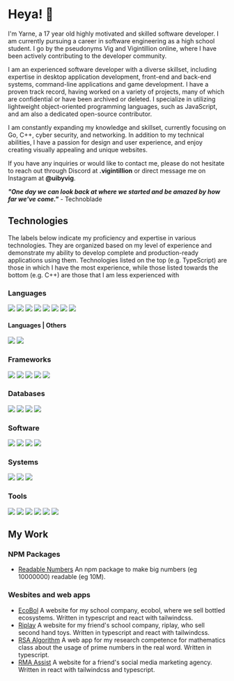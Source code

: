 # Heya! 👋

I'm Yarne, a 17 year old highly motivated and skilled software developer. I am currently pursuing a career in software engineering
as a high school student. I go by the pseudonyms Vig and Vigintillion online, where I have been actively contributing to the developer
community.

I am an experienced software developer with a diverse skillset, including expertise in desktop application development, front-end and
back-end systems, command-line applications and game development. I have a proven track record, having worked on a variety of projects,
many of which are confidential or have been archived or deleted. I specialize in utilizing lightweight object-oriented programming
languages, such as JavaScript, and am also a dedicated open-source contributor.

I am constantly expanding my knowledge and skillset, currently focusing on Go, C++, cyber security, and networking. 
In addition to my technical abilities, I have a passion for design and user experience, and enjoy creating visually 
appealing and unique websites.

If you have any inquiries or would like to contact me, please do not hesitate to reach out through 
Discord at **.vigintillion** or direct message me on Instagram at **@uibyvig**.

***"One day we can look back at where we started and be amazed by how far we've come."*** - Technoblade

## Technologies
<!-- ![](https://img.shields.io/badge/?-?-??style=flat&logo=?&logoColor=white) -->
The labels below indicate my proficiency and expertise in various technologies. They are organized based on my level of experience and demonstrate my ability to develop complete and production-ready applications using them. Technologies listed on the top (e.g. TypeScript) are those in which I have the most experience, while those listed towards the bottom (e.g. C++) are those that I am less experienced with

### Languages

![](https://img.shields.io/badge/TypeScript-Language-red?style=flat&logo=typescript&logoColor=white)
![](https://img.shields.io/badge/JavaScript-Language-red?style=flat&logo=javascript&logoColor=white)
![](https://img.shields.io/badge/HTML-Language-red?style=flat&logo=html5&logoColor=white)
![](https://img.shields.io/badge/CSS-Language-red?style=flat&logo=css3&logoColor=white)
![](https://img.shields.io/badge/Python-Language-red?style=flat&logo=python&logoColor=white)
![](https://img.shields.io/badge/Golang-Language-red?style=flat&logo=go&logoColor=white)
![](https://img.shields.io/badge/Java-Language-red?style=flat&logo=java&logoColor=white)
![](https://img.shields.io/badge/C++-Language-red?style=flat&logo=cplusplus&logoColor=white)

#### Languages | Others

![](https://img.shields.io/badge/GraphQL-Language-red?style=flat&logo=graphql&logoColor=white)
![](https://img.shields.io/badge/SQL-Language-red?style=flat&logo=sql&logoColor=white)

### Frameworks

![](https://img.shields.io/badge/Node.js-Framework-orange?style=flat&logo=node.js&logoColor=white)
![](https://img.shields.io/badge/React-Framework-orange?style=flat&logo=react&logoColor=white)
![](https://img.shields.io/badge/Next.JS-Framework-orange?style=flat&logo=next.js&logoColor=white)
![](https://img.shields.io/badge/TailwindCSS-Framework-orange?style=flat&logo=tailwindcss&logoColor=white)
![](https://img.shields.io/badge/Electron-Framework-orange?style=flat&logo=electron&logoColor=white)

### Databases

![](https://img.shields.io/badge/SQLite-SQL-yellow?style=flat&logo=sqlite&logoColor=white)
![](https://img.shields.io/badge/MySQL-SQL-yellow?style=flat&logo=mysql&logoColor=white)
![](https://img.shields.io/badge/MongoDB-NoSQL-yellow?style=flat&logo=mongodb&logoColor=white)
![](https://img.shields.io/badge/PostgreSQL-SQL-yellow?style=flat&logo=postgresql&logoColor=white)


### Software

![](https://img.shields.io/badge/Git-Software-seagreen?style=flat&logo=git&logoColor=white)
![](https://img.shields.io/badge/Vite-Software-seagreen?style=flat&logo=vite&logoColor=white)
![](https://img.shields.io/badge/Create%20React%20App-Software-seagreen?style=flat&logo=createreactapp&logoColor=white)
![](https://img.shields.io/badge/Netlify-Software-seagreen?style=flat&logo=netlify&logoColor=white)

### Systems

![](https://img.shields.io/badge/Windows-OS-cornflowerblue?style=flat&logo=windows&logoColor=white)
![](https://img.shields.io/badge/iOS-OS-cornflowerblue?style=flat&logo=ios&logoColor=white)
![](https://img.shields.io/badge/Linux-OS-cornflowerblue?style=flat&logo=linux&logoColor=white)

### Tools

![](https://img.shields.io/badge/Visual%20Studio%20Code-Code%20Editor-mediumpurple?style=flat&logo=visual-studio-code&logoColor=white)
![](https://img.shields.io/badge/Figma-Design%20Tool-mediumpurple?style=flat&logo=figma&logoColor=white)
![](https://img.shields.io/badge/ChatGPT-AI-mediumpurple?style=flat&logo=openai&logoColor=white)
![](https://img.shields.io/badge/DallE-AI-mediumpurple?style=flat&logo=openai&logoColor=white)
![](https://img.shields.io/badge/Atom-Code%20Editor-mediumpurple?style=flat&logo=atom&logoColor=white)
![](https://img.shields.io/badge/InteliJ-IDE-mediumpurple?style=flat&logo=intelij&logoColor=white)

## My Work

### NPM Packages

- [Readable Numbers](https://www.npmjs.com/package/readable-numbers)
  An npm package to make big numbers (eg 10000000) readable (eg 10M).

### Wesbites and web apps

- [EcoBol](https://www.ecobol.be)
  A website for my school company, ecobol, where we sell bottled ecosystems. Written in typescript and react with tailwindcss.
- [Riplay](https://riplay.netlify.app/)
  A website for my friend's school company, riplay, who sell second hand toys. Written in typescript and react with tailwindcss.
- [RSA Algorithm](https://wiskunde-oc.netlify.app/)
  A web app for my research competence for mathematics class about the usage of prime numbers in the real word. Written in typescript.
- [RMA Assist](https://rma-assist.net/)
  A website for a friend's social media marketing agency. Written in react with tailwindcss and typescript.
